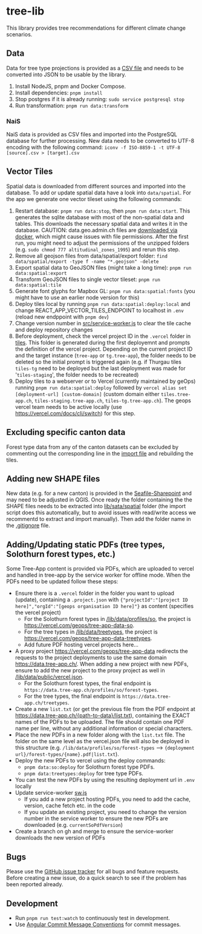 # tree-lib

This library provides tree recommendations for different climate change scenarios.

## Data

Data for tree type projections is provided as a [CSV file](./data/projections.csv) and needs to be converted into JSON to be usable by the library.

1. Install NodeJS, pnpm and Docker Compose.
2. Install dependencies: `pnpm install`
4. Stop postgres if it is already running: `sudo service postgresql stop`
5. Run transformation: `pnpm run data:transform`

### NaiS

NaiS data is provided as CSV files and imported into the PostgreSQL database for further processing. New data needs to be converted to UTF-8 encoding with the following command: `iconv -f ISO-8859-1 -t UTF-8 [source].csv > [target].csv`

## Vector Tiles

Spatial data is downloaded from different sources and imported into the database. To add or update spatial data have a look into `data/spatial`. For the app we generate one vector tileset using the following commands:

1. Restart database: `pnpm run data:stop`, then `pnpm run data:start`. This generates the sqlite database with most of the non-spatial data and tables. This downloads the necessary spatial data and writes it in the database. CAUTION: data.geo.admin.ch files are [downloaded via docker](https://github.com/geops/tree-app/blob/master/lib/data/spatial/1-import.sh#L63), which might cause issues with file permissions. After the first run, you might need to adjust the permissions of the unzipped folders (e.g. `sudo chmod 777 altitudinal_zones_1995`) and rerun this step.
2. Remove all geojson files from data/spatial/export folder: `find data/spatial/export -type f -name "*.geojson" -delete`
3. Export spatial data to GeoJSON files (might take a long time): `pnpm run data:spatial:export`
4. Transform GeoJSON files to single vector tileset: `pnpm run data:spatial:tile`
5. Generate font glyphs for Mapbox GL: `pnpm run data:spatial:fonts` (you might have to use an earlier node version for this)
6. Deploy tiles local by running `pnpm run data:spatial:deploy:local` and change REACT_APP_VECTOR_TILES_ENDPOINT to localhost in `.env` (reload new endppoint with `pnpm dev`)
7. Change version number in [src/service-worker.js](https://github.com/geops/tree-app/blob/master/src/service-worker.js#L16) to clear the tile cache and deploy repository changes
8. Before deployment, check the vercel project ID in the `.vercel` folder in [tiles](https://github.com/geops/tree-app/tree/master/lib/data/spatial/tiles). This folder is generated during the first deployemnt and prompts the definition of the vercel project. Depending on the current project ID and the target instance (`tree-app` or `tg.tree-app`), the folder needs to be deleted so the initial prompt is triggered again (e.g. if Thurgau tiles `tiles-tg` need to be deployed but the last deployment was made for '`tiles-staging`', the folder needs to be recreated)
9. Deploy tiles to a webserver or to Vercel (currently maintained by geOps) running `pnpm run data:spatial:deploy` followed by `vercel alias set [deployment-url] [custom-domain]` (custom domain either `tiles.tree-app.ch`, `tiles-staging.tree-app.ch`, `tiles-tg.tree-app.ch`). The geops vercel team needs to be active locally (use https://vercel.com/docs/cli/switch) for this step.

## Excluding specific canton data

Forest type data from any of the canton datasets can be excluded by commenting out the corresponding line in the [import file](https://github.com/geops/tree-app/blob/master/lib/data/spatial/1-import.sh#L55) and rebuilding the tiles.

## Adding new SHAPE files

New data (e.g. for a new canton) is provided in the [Seafile-Sharepoint](https://data.int.geops.com/lib/7eb78755-e8bf-46fc-ba1d-3c4d104a6cad/file/045_BaTool/Standortskarten) and may need to be adjusted in QGIS. Once ready the folder containing the the SHAPE files needs to be extracted into [lib/sata/spatial](https://github.com/geops/tree-app/tree/master/lib/data/spatial) folder (the import script does this automatically, but to avoid issues with read/write access we recommentd to extract and import manually). Then add the folder name in the [.gitignore](https://github.com/geops/tree-app/blob/master/lib/.gitignore) file.

## Adding/Updating static PDFs (tree types, Solothurn forest types, etc.)
Some Tree-App content is provided via PDFs, which are uploaded to vercel and handled in tree-app by the service worker for offline mode. When the PDFs need to be updated follow these steps:
- Ensure there is a `.vercel` folder in the folder you want to upload (update), containing a `.project.json` with `{"projectId":"[project ID here]","orgId":"[geops organisation ID here]"}` as content (specifies the vercel project)
  - For the Solothurn forest types in [/lib/data/profiles/so](https://github.com/geops/tree-app/tree/master/lib/data/profiles/so), the project is https://vercel.com/geops/tree-app-data-so.
  - For the tree types in [/lib/data/treetypes](https://github.com/geops/tree-app/tree/master/lib/data/treetypes), the project is https://vercel.com/geops/tree-app-data-treetypes.
  - Add future PDF hosting vercel projects here...
- A proxy project https://vercel.com/geops/tree-app-data redirects the requests to the project deployments to use the same domain https://data.tree-app.ch/. When adding a new project with new PDFs, ensure to add the new project to the proxy project as well in [/lib/data/public/vercel.json](https://github.com/geops/tree-app/tree/master/lib/data/public/vercel.json).
  - For the Solothurn forest types, the final endpoint is `https://data.tree-app.ch/profiles/so/forest-types`.
  - For the tree types, the final endpoint is `https://data.tree-app.ch/treetypes`.
- Create a new `list.txt` (or get the previous file from the PDF endpoint at https://data.tree-app.ch/{path-to-data}/list.txt), containing the EXACT names of the PDFs to be uploaded. The file should contain one PDF name per line, without any additional information or special characters.
- Place the new PDFs in a new folder along with the `list.txt` file. The folder on the same level as the vercel.json file will also be deployed in this structure (e.g. `/lib/data/profiles/so/forest-types` --> `{deployment url}/forest-types/{name}.pdf|list.txt`).
- Deploy the new PDFs to vercel using the deploy commands: 
  - `pnpm data:so:deploy` for Solothurn forest type PDFs.
  - `pnpm data:treetypes:deploy` for tree type PDFs.
- You can test the new PDFs by using the resulting deployment url in `.env` locally
- Update service-worker [sw.js](https://github.com/geops/tree-app/blob/master/src/sw.js)
  - If you add a new project hosting PDFs, you need to add the cache, version, cache fetch etc. in the code
  - If you update an existing project, you need to change the version number in the service worker to ensure the new PDFs are downloaded (e.g. `currentSoPdfVersion`)
- Create a branch on gh and merge to ensure the service-worker downloads the new version of PDFs

## Bugs

Please use the [GitHub issue tracker](https://github.com/geops/tree-app/issues) for all bugs and feature requests. Before creating a new issue, do a quick search to see if the problem has been reported already.

## Development

- Run `pnpm run test:watch` to continuously test in development.
- Use [Angular Commit Message Conventions](https://github.com/angular/angular.js/blob/master/DEVELOPERS.md#-git-commit-guidelines) for commit messages.